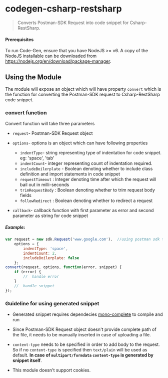 # codegen-csharp-restsharp

> Converts Postman-SDK Request into code snippet for Csharp-RestSharp.

#### Prerequisites
To run Code-Gen, ensure that you have NodeJS >= v6. A copy of the NodeJS installable can be downloaded from https://nodejs.org/en/download/package-manager.

## Using the Module
The module will expose an object which will have property `convert` which is the function for converting the Postman-SDK request to Csharp-RestSharp code snippet.

### convert function
Convert function will take three parameters
* `request`- Postman-SDK Request object

* `options`- options is an object which can have following properties
    * `indentType`- string representing type of indentation for code snippet. eg: 'space', 'tab'
    * `indentCount`- integer representing count of indentation required.
    * `includeBoilerplate` - Boolean denoting whether to include class definition and import statements in code snippet
    * `requestTimeout` : Integer denoting time after which the request will bail out in milli-seconds
    * `trimRequestBody` : Boolean denoting whether to trim request body fields
    * `followRedirect` : Boolean denoting whether to redirect a request

* `callback`- callback function with first parameter as error and second parameter as string for code snippet

##### Example:
```js
var request = new sdk.Request('www.google.com'),  //using postman sdk to create request  
    options = {
        indentType: 'space',
        indentCount: 2,
        includeBoilerplate: false
    };
convert(request, options, function(error, snippet) {
    if (error) {
        //  handle error
    }
    //  handle snippet
});
```

### Guideline for using generated snippet
* Generated snippet requires dependecies [mono-complete](https://www.mono-project.com/download/stable/#download-lin) to compile and run

* Since Postman-SDK Request object doesn't provide complete path of the file, it needs to be manually inserted in case of uploading a file.

* `content-type` needs to be specified in order to add body to the request. So if no `content-type` is specified then `text/plain` will be used as default. **In case of `multipart/formdata` `content-type` is generated by snippet itself**.

* This module doesn't support cookies.
